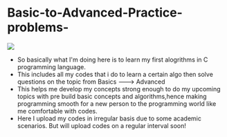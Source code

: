 # Basic-to-Advanced-Practice-problems-
![](https://media.giphy.com/media/13HgwGsXF0aiGY/giphy.gif)

- So basically what I'm doing here is to learn my first alogrithms in C programming language.
- This includes all my codes that i do to learn a certain algo then solve questions on the topic from Basics ---> Advanced
- This helps me develop my concepts strong enough to do my upcoming topics with pre build basic concepts and algorithms,hence making programming smooth for a new person to the programming world like me comfortable with codes.
- Here I upload my codes in irregular basis due to some academic scenarios. But will upload codes on a regular interval soon!
